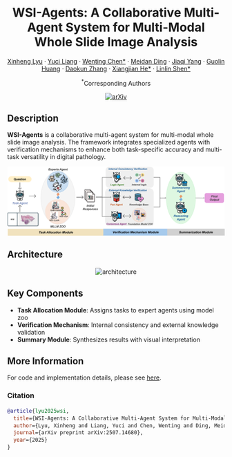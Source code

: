 <div align="center">
<h1>WSI-Agents: A Collaborative Multi-Agent System for Multi-Modal Whole Slide Image Analysis</h1>

[Xinheng Lyu](https://scholar.google.com.hk/citations?user=4Id5lnYAAAAJ&hl) · [Yuci Liang]() · [Wenting Chen*](https://scholar.google.com/citations?user=3dtKW_8AAAAJ&hl) · [Meidan Ding](https://scholar.google.com/citations?user=u6-ueNoAAAAJ&hl) · [Jiaqi Yang]() · [Guolin Huang](https://scholar.google.com/citations?user=3Kv4D8MAAAAJ&hl) · [Daokun Zhang](https://scholar.google.com/citations?user=ar_onRIAAAAJ&hl=en) · [Xiangjian He*](https://scholar.google.com/citations?user=BiBXGfIAAAAJ&hl) · [Linlin Shen*](https://scholar.google.com/citations?user=AZ_y9HgAAAAJ&hl)

<sup>*</sup>Corresponding Authors

[![arXiv](https://img.shields.io/badge/arXiv-WSI—Agents-A10717.svg?logo=arXiv)](https://arxiv.org/abs/2507.14680)

</div>

## Description

**WSI-Agents** is a collaborative multi-agent system for multi-modal whole slide image analysis. The framework integrates specialized agents with verification mechanisms to enhance both task-specific accuracy and multi-task versatility in digital pathology.

<!-- Use Figure 1: framework overview -->

<div align="center">    
  <img src="./assets/workflow.png" alt="framework" align=center />
</div>

## Architecture

<!-- Use Figure 2: detailed system architecture -->

<div align="center">    
  <img src="./assets/architecture.png" alt="architecture" align=center />
</div>

## Key Components

- **Task Allocation Module**: Assigns tasks to expert agents using model zoo
- **Verification Mechanism**: Internal consistency and external knowledge validation  
- **Summary Module**: Synthesizes results with visual interpretation


## More Information
 
For code and implementation details, please see [here](https://github.com/XinhengLyu/WSI-Agents).

### Citation

```bibtex
@article{lyu2025wsi,
  title={WSI-Agents: A Collaborative Multi-Agent System for Multi-Modal Whole Slide Image Analysis},
  author={Lyu, Xinheng and Liang, Yuci and Chen, Wenting and Ding, Meidan and Yang, Jiaqi and Huang, Guolin and Zhang, Daokun and He, Xiangjian and Shen, Linlin},
  journal={arXiv preprint arXiv:2507.14680},
  year={2025}
}
```